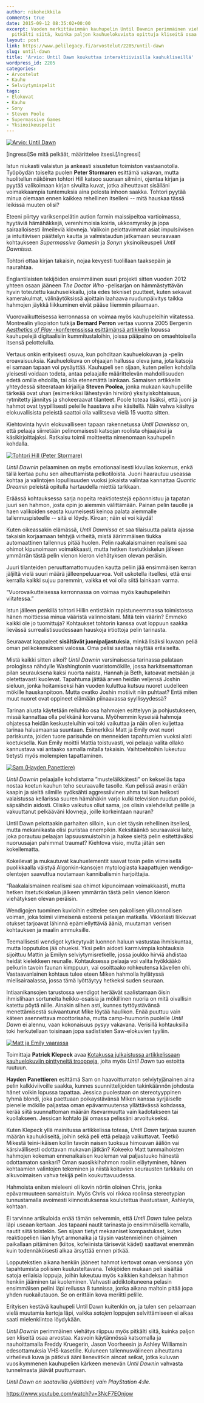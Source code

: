```yaml
---
author: nikoheikkila
comments: true
date: 2015-09-12 08:35:02+00:00
excerpt: Vuoden merkittävimmän kauhupelin Until Dawnin perimmäinen viehätys riippuu
  pitkälti siitä, kuinka paljon kauhuelokuvista opittuja kliseitä osaa arvostaa.
layout: post
link: https://www.pelilegacy.fi/arvostelut/2205/until-dawn
slug: until-dawn
title: 'Arvio: Until Dawn koukuttaa interaktiivisilla kauhukliseillä'
wordpress_id: 2205
categories:
- Arvostelut
- Kauhu
- Selviytymispelit
tags:
- Elokuvat
- Kauhu
- Sony
- Steven Poole
- Supermassive Games
- Yksinoikeuspelit
---
```


[![Arvio: Until Dawn](/uploads/2015/09/until_dawn.jpg)](/uploads/2015/09/until_dawn.jpg)

[ingressi]Se mitä pelkäät, määrittelee itsesi.[/ingressi]

Istun niukasti valaistun ja ankeasti sisustetun toimiston vastaanotolla. Työpöydän toiselta puolen **Peter Stormaren** esittämä vakavan, mutta huolitellun näköinen tohtori Hill katsoo suoraan silmiini, ojentaa kirjan ja pyytää valikoimaan kirjan sivuilta kuvat, jotka aiheuttavat sisälläni voimakkaampia tuntemuksia aina pelosta inhoon saakka. Tohtori pyytää minua olemaan ennen kaikkea rehellinen itselleni -- mitä hauskaa tässä leikissä muuten olisi?

Eteeni piirtyy variksenpelätin aution farmin maissipeltoa vartioimassa, hyytäviä hämähäkkejä, verenhimoisia koiria, ukkosmyrsky ja jopa sairaalloisesti ilmeileviä klovneja. Valikoin pelottavimmat asiat impulsiivisen ja intuitiivisen päättelyn kautta ja valmistaudun jatkamaan seuraavaan kohtaukseen _Supermassive Gamesin_ ja _Sonyn_ yksinoikeuspeli _Until Dawnissa_.

Tohtori ottaa kirjan takaisin, nojaa kevyesti tuolillaan taaksepäin ja naurahtaa.

Englantilaisten tekijöiden ensimmäinen suuri projekti sitten vuoden 2012 yhteen osaan jääneen _The Doctor Who_ -pelisarjan on hämmästyttävän hyvin toteutettu kauhuseikkailu, jota edes tekniset puutteet, kuten sekavat kamerakulmat, välinäytöksissä ajoittain laahaava ruudunpäivitys taikka hahmojen jäykkä liikkuminen eivät pääse liiemmin pilaamaan.

Vuorovaikutteisessa kerronnassa on voimaa myös kauhupeleihin viitatessa. Montrealin yliopiston tutkija **Bernard Perron** vertaa vuonna 2005 Bergenin [_Aesthetics of Play_ -konferenssissa esittämänsä artikkelin](http://www.aestheticsofplay.org/perron.php) lopussa kauhupelejä digitaalisiin kummitustaloihin, joissa pääpaino on omaehtoisella itsensä pelottelulla.

Vertaus onkin erityisesti osuva, kun pohditaan kauhuelokuvan ja -pelin eroavaisuuksia. Kauhuelokuva on ohjaajan hallussa oleva juna, jota katsoja ei samaan tapaan voi pysäyttää. Kauhupeli sen sijaan, kuten pelien kohdalla yleisesti voidaan todeta, antaa pelaajalle määrittelevän mahdollisuuden edetä omilla ehdoilla, tai olla etenemättä lainkaan. Samaisen artikkelin yhteydessä siteerataan kirjailija **Steven Poolea**, jonka mukaan kauhupelille tärkeää ovat uhan (esimerkiksi lähestyvän hirviön) yksityiskohtaisuus, rytmitetty jännitys ja shokeeraavat tilanteet. Poole toteaa lisäksi, että juoni ja hahmot ovat tyypillisesti peleille haastava aihe käsitellä. Näin vahva käsitys elokuvallisista peleistä saattoi olla vallitseva vielä 15 vuotta sitten.

Kiehtovinta hyvin elokuvalliseen tapaan rakennetussa _Until Dawnissa_ on, että pelaaja siirretään pelinomaisesti katsojan roolista ohjaajaksi ja käsikirjoittajaksi. Ratkaisu toimii moitteetta nimenomaan kauhupelin kohdalla.

[![Tohtori Hill (Peter Stormare)](/uploads/2015/09/tohtori_hill.jpg)](/uploads/2015/09/tohtori_hill.jpg)

_Until Dawnin_ pelaaminen on myös emotionaalisesti kivulias kokemus, enkä tällä kertaa puhu sen aiheuttamista pelkotiloista. Juoni haarautuu useassa kohtaa ja valintojen lopullisuuden vuoksi jokaista valintaa kannattaa _Quantic Dreamin_ peleistä opitulla hartaudella miettiä tarkkaan.

Eräässä kohtauksessa sarja nopeita reaktiotestejä epäonnistuu ja tapatan juuri sen hahmon, josta opin jo aiemmin välittämään. Painan pelin tauolle ja haen valikoiden seasta kuumeisesti keinoa palata aiemmalle tallennuspisteelle -- sitä ei löydy. Kiroan; näin ei voi käydä!

Kuten oikeassakin elämässä, _Until Dawnissa_ et saa tilaisuutta palata ajassa takaisin korjaamaan tehtyjä virheitä, mistä äärimmäisen tiukka automaattinen tallennus pitää huolen. Pelin raakalaismainen realismi saa ohimot kipunoimaan voimakkaasti, mutta hetken itsetutkiskelun jälkeen ymmärrän tästä pelin vienon kieron viehätyksen olevan peräisin.

Juuri tilanteiden peruuttamattomuuden kautta peliin jää ensimmäisen kerran jäljiltä vielä suuri määrä jälleenpeluuarvoa. Voit uskotella itsellesi, että ensi kerralla kaikki sujuu paremmin, vaikka et voi olla siitä lainkaan varma.

<div class="pullquote">“Vuorovaikutteisessa kerronnassa on voimaa myös kauhupeleihin viitatessa.”</div>

Istun jälleen penkillä tohtori Hillin entistäkin rapistuneemmassa toimistossa hänen moittiessa minua vääristä valinnoistani. Mitä tein väärin? Emmekö kaikki ole jo tuomittuja? Kohtaukset tohtorin kanssa ovat loppuun saakka lievässä surrealistisuudessaan hauskoja irtiottoja pelin tarinasta.

Seuraavat kappaleet **sisältävät juonipaljastuksia**, minkä lisäksi kuvaan peliä oman pelikokemukseni valossa. Oma pelisi saattaa näyttää erilaiselta.

Mistä kaikki sitten alkoi? _Until Dawnin_ varsinaisessa tarinassa palataan prologissa nähdylle Washingtonin vuoristomökille, jossa harkitsemattoman pilan seurauksena kaksi nuorta naista, Hannah ja Beth, katoavat metsään ja oletettavasti kuolevat. Tapahtuma jättää arven heidän veljensä Joshin sieluun, jonka hoitamiseksi hän vuoden kuluttua kutsuu nuoret uudelleen mökille hauskanpitoon. Mutta ovatko Joshin motiivit niin puhtaat? Entä miten muut nuoret ovat oppineet elämään piinaavassa syyllisyydessä?

Tarinan alusta käytetään reiluhko osa hahmojen esittelyyn ja pohjustukseen, missä kannattaa olla pelkkänä korvana. Myöhemmin kyseisiä hahmoja ohjatessa heidän keskusteluihin voi toki vaikuttaa ja näin ollen kuljettaa tarinaa haluamaansa suuntaan. Esimerkiksi Matt ja Emily ovat nuori pariskunta, joiden tuore parisuhde on menneiden tapahtumien vuoksi alati koetuksella. Kun Emily moittii Mattia toistuvasti, voi pelaaja valita ollako kannustava vai antaako samalla mitalla takaisin. Vaihtoehtoihin lukeutuu tietysti myös molempien tapattaminen.

[![Sam (Hayden Panettiere)](/uploads/2015/09/sam.jpg)](/uploads/2015/09/sam.jpg)

_Until Dawnin_ pelaajalle kohdistama ”musteläikkätesti” on kekseliäs tapa nostaa koetun kauhun teho seuraavalle tasolle. Kun pelissä avasin erään kaapin ja sieltä silmille syöksähti aggressiivinen ahma tai kun heikosti valaistussa kellarissa suuren hämähäkin varjo kulki television ruudun poikki, säpsähdin aidosti. Olisiko vaikutus ollut sama, jos olisin valehdellut pelille ja vakuuttanut pelkääväni klovneja, joille korkeintaan nauran?

Until Dawn pelottaakin parhaiten silloin, kun olet täysin rehellinen itsellesi, mutta mekaniikasta olisi puristaa enempikin. Keksitäänkö seuraavaksi laite, joka porautuu pelaajan lapsuusmuistoihin ja hakee sieltä pelin esitettäväksi nuoruusajan pahimmat traumat? Kiehtova visio, mutta jätän sen kokeilematta.

Kokeilevat ja mukautuvat kauhuelementit saavat tosin pelin viimeisellä puolikkaalla väistyä Algonkin-kansojen mytologiasta kaapattujen wendigo-olentojen saavuttua noutamaan kannibalismin harjoittajia.

<div class="pullquote">“Raakalaismainen realismi saa ohimot kipunoimaan voimakkaasti, mutta hetken itsetutkiskelun jälkeen ymmärrän tästä pelin vienon kieron viehätyksen olevan peräisin.</div>

Wendigojen tuominen kuvioihin esittelee sen pakollisen yliluonnollisen voiman, joka toimii viimeisenä esteenä pelaajan matkalla. Vikkelästi liikkuvat otukset tarjoavat lähinnä epämiellyttäviä ääniä, muutaman verisen kohtauksen ja maalin ammuksille.

Teemallisesti wendigot kytkeytyvät luonnon haluun vastustaa ihmiskuntaa, mutta lopputulos jää ohueksi. Yksi pelin aidosti karmivimpia kohtauksia sijoittuu Mattin ja Emilyn selviytymisretkelle, jossa joukko hirviä ahdistaa heidät kielekkeen reunalle. Kohtauksessa pelaaja voi valita hyökkääkö pelkurin tavoin faunan kimppuun, vai osoittaako rohkeutensa kävellen ohi. Vastaavanlainen kohtaus tulee eteen Miken hahmolla hylätyssä mielisairaalassa, jossa tämä lyöttäytyy hetkeksi suden seuraan.

Intiaanikansojen tarustossa wendigot heräävät saalistamaan öisin ihmislihaan sortuneita heikko-osaisia ja mökillinen nuoria on mitä oivallisin katettu pöytä niille. Ainakin siihen asti, kunnes tyttöystävänsä menettämisestä suivaantunut Mike löytää haulikon. Enää puuttuu vain käteen asennettava moottorisaha, mutta camp-huumorin puolelle _Until Dawn_ ei alennu, vaan kokonaisuus pysyy vakavana. Verisillä kohtauksilla toki herkutellaan toisinaan jopa sadististen Saw-elokuvien tyyliin.

[![Matt ja Emily vaarassa](/uploads/2015/09/matt_and_emily.jpg)](/uploads/2015/09/matt_and_emily.jpg)

Toimittaja **Patrick Klepeck** avaa [Kotakussa julkaistussa artikkelissaan kauhuelokuviin pinttyneitä trooppeja](http://kotaku.com/how-until-dawn-messes-with-two-of-horror-s-most-overuse-1729817525), joita myös _Until Dawn_ tuo estoitta ruutuun.

**Hayden Panettieren** esittämä Sam on haavoittumaton selviytyjänainen aina pelin kalkkiviivoille saakka, kunnes suunnittelijoiden takinkäännön johdosta hänet voikin lopussa tapattaa. Jessica puolestaan on stereotyyppinen tyhmä blondi, joka paettuaan poikaystävänsä Miken kanssa syrjäiselle pienelle mökille paljastaa oman epävarmuutensa yllättävässä kohdassa, kerää siitä suunnattoman määrän itsevarmuutta vain kadotakseen tai kuollakseen. Jessican kohtalo jäi omassa pelissäni arvoitukseksi.

Kuten Klepeck yllä mainitussa artikkelissa toteaa, _Until Dawn_ tarjoaa suuren määrän kauhukliseitä, joihin sekä peli että pelaaja vaikuttavat. Teetkö Mikestä teini-ikäisen kollin tavoin naisen tuoksua himoavan ääliön vai kärsivällisesti odottavan mukavan jätkän? Kokeeko Matt tummaihoisten hahmojen kokeman ennenaikaisen kuoleman vai paljastuuko hänestä odottamaton sankari? Oman suosikkihahmon rooliin eläytyminen, hänen kohtaamien valintojen tekeminen ja niistä koituvien seurausten tarkkailu on alkuvoimaisen vahva tekijä pelin koukuttavuudessa.

Hahmoista eniten mieleeni oli kovin nörtin oloinen Chris, jonka epävarmuuteen samaistuin. Myös Chris voi rikkoa roolinsa stereotypian tunnustamalla avoimesti kiinnostuksensa koulutettua ihastustaan, Ashleyta, kohtaan.

Ei tarvinne artikuloida enää tämän selvemmin, että _Until Dawn_ tulee pelata läpi useaan kertaan. Jos tapaani nautit tarinasta jo ensimmäisellä kerralla, nautit siitä toistekin. Sen sijaan tietyt mekaaniset kompastukset, kuten reaktiopelien liian lyhyt armonaika ja täysin vastenmielinen ohjaimen paikallaan pitäminen (kiitos, kofeiinista tärisevät kädet) saattavat enemmän kuin todennäköisesti alkaa ärsyttää ennen pitkää.

Lopputekstien aikana henkiin jääneet hahmot kertovat oman versionsa yön tapahtumista poliisien kuulusteltavana. Tekijöiden mukaan peli sisältää satoja erilaisia loppuja, joihin lukeutuu myös kaikkien kahdeksan hahmon henkiin jääminen tai kuoleminen. Vahvasti addiktoituneena pelasin ensimmäisen pelini läpi reilussa 8 tunnissa, jonka aikana maltoin pitää jopa yhden ruokailutauon. Se on erittäin kova meriitti pelille.

Erityisen kestävä kauhupeli Until Dawn kuitenkin on, ja tulen sen pelaamaan vielä muutamia kertoja läpi, vaikka _satojen_ loppujen selvittämiseen ei aikaa saati mielenkiintoa löydykään.

_Until Dawnin_ perimmäinen viehätys riippuu myös pitkälti siitä, kuinka paljon sen kliseitä osaa arvostaa. Kasvoin käytännössä katsomalla ja nauhoittamalla Freddy Kruegerin, Jason Voorheesin ja Ashley Williamsin edesottamuksia VHS-kasetille. Kuluneen tallennusvälineen aiheuttama virheilevä kuva ja pätkivä ääni lienevätkin ainoat seikat, jotka kuluvan vuosikymmenen kauhupelien kärkeen menevän _Until Dawnin_ vahvasta tunnelmasta jäävät puuttumaan.

_Until Dawn on saatavilla (yllättäen) vain PlayStation 4:lle._

https://www.youtube.com/watch?v=3NcF7EOnjow
